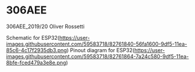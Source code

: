 # 306AEE
306AEE_2019/20 Oliver Rossetti

Schematic for ESP32(https://user-images.githubusercontent.com/59583718/82761840-56fa1600-9df5-11ea-85c6-4c17f2935db3.png)
Pinout diagram for ESP32(https://user-images.githubusercontent.com/59583718/82761864-7a24c580-9df5-11ea-8bfe-fced479a3e8e.png)
